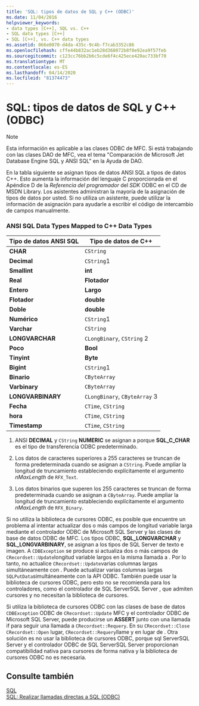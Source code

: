 ```yaml
---
title: 'SQL: tipos de datos de SQL y C++ (ODBC)'
ms.date: 11/04/2016
helpviewer_keywords:
- data types [C++], SQL vs. C++
- SQL data types [C++]
- SQL [C++], vs. C++ data types
ms.assetid: 066e0070-d4da-435c-9c4b-f7cab3352c86
ms.openlocfilehash: cffe44b832ac1eb28d368072b8f0e92ea9f57feb
ms.sourcegitcommit: c123cc76bb2b6c5cde6f4c425ece420ac733bf70
ms.translationtype: MT
ms.contentlocale: es-ES
ms.lasthandoff: 04/14/2020
ms.locfileid: "81374473"
---
```

# <a name="sql-sql-and-c-data-types-odbc"></a>SQL: tipos de datos de SQL y C++ (ODBC)

> [!NOTE]
> Esta información es aplicable a las clases ODBC de MFC. Si está trabajando con las clases DAO de MFC, vea el tema "Comparación de Microsoft Jet Database Engine SQL y ANSI SQL" en la Ayuda de DAO.

En la tabla siguiente se asignan tipos de datos ANSI SQL a tipos de datos C++. Esto aumenta la información del lenguaje C proporcionada en el Apéndice D de la *Referencia del programador* del *SDK* ODBC en el CD de MSDN Library. Los asistentes administran la mayoría de la asignación de tipos de datos por usted. Si no utiliza un asistente, puede utilizar la información de asignación para ayudarle a escribir el código de intercambio de campos manualmente.

### <a name="ansi-sql-data-types-mapped-to-c-data-types"></a>ANSI SQL Data Types Mapped to C++ Data Types

|Tipo de datos ANSI SQL|Tipo de datos de C++|
|------------------------|---------------------|
|**CHAR**|`CString`|
|**Decimal**|`CString`1|
|**Smallint**|**int**|
|**Real**|**Flotador**|
|**Entero**|**Largo**|
|**Flotador**|**double**|
|**Doble**|**double**|
|**Numérico**|`CString`1|
|**Varchar**|`CString`|
|**LONGVARCHAR**|`CLongBinary`, `CString` 2|
|**Poco**|**Bool**|
|**Tinyint**|**Byte**|
|**Bigint**|`CString`1|
|**Binario**|`CByteArray`|
|**Varbinary**|`CByteArray`|
|**LONGVARBINARY**|`CLongBinary`, `CByteArray` 3|
|**Fecha**|`CTime`, `CString`|
|**hora**|`CTime`, `CString`|
|**Timestamp**|`CTime`, `CString`|

1. ANSI **DECIMAL** y `CString` **NUMERIC** se asignan a porque **SQL_C_CHAR** es el tipo de transferencia ODBC predeterminado.

2. Los datos de caracteres superiores a 255 caracteres se truncan de forma predeterminada cuando se asignan a `CString`. Puede ampliar la longitud de truncamiento estableciendo explícitamente el argumento *nMaxLength* de `RFX_Text`.

3. Los datos binarios que superen los 255 caracteres se truncan de forma predeterminada cuando se asignan a `CByteArray`. Puede ampliar la longitud de truncamiento estableciendo explícitamente el argumento *nMaxLength* de `RFX_Binary`.

Si no utiliza la biblioteca de cursores ODBC, es posible que encuentre un problema al intentar actualizar dos o más campos de longitud variable larga mediante el controlador ODBC de Microsoft SQL Server y las clases de base de datos ODBC de MFC. Los tipos ODBC, **SQL_LONGVARCHAR** y **SQL_LONGVARBINARY**, se asignan a los tipos de SQL Server de texto e imagen. A `CDBException` se produce si actualiza dos o más campos de `CRecordset::Update`longitud variable largos en la misma llamada a . Por lo tanto, no actualice `CRecordset::Update`varias columnas largas simultáneamente con . Puede actualizar varias columnas largas `SQLPutData`simultáneamente con la API ODBC. También puede usar la biblioteca de cursores ODBC, pero esto no se recomienda para los controladores, como el controlador de SQL ServerSQL Server , que admiten cursores y no necesitan la biblioteca de cursores.

Si utiliza la biblioteca de cursores ODBC con las clases de base de datos `CDBException` ODBC de `CRecordset::Update` MFC y el controlador ODBC de Microsoft SQL Server, puede producirse un **ASSERT** junto con una llamada if para seguir una llamada a `CRecordset::Requery`. En su `CRecordset::Close` `CRecordset::Open` lugar, `CRecordset::Requery`llame y en lugar de . Otra solución es no usar la biblioteca de cursores ODBC, porque sql ServerSQL Server y el controlador ODBC de SQL ServerSQL Server proporcionan compatibilidad nativa para cursores de forma nativa y la biblioteca de cursores ODBC no es necesaria.

## <a name="see-also"></a>Consulte también

[SQL](../../data/odbc/sql.md)<br/>
[SQL: Realizar llamadas directas a SQL (ODBC)](../../data/odbc/sql-making-direct-sql-calls-odbc.md)
